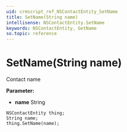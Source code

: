 ```yaml
---
uid: crmscript_ref_NSContactEntity_SetName
title: SetName(String name)
intellisense: NSContactEntity.SetName
keywords: NSContactEntity, GetName
so.topic: reference
---
```


# SetName(String name)

Contact name

**Parameter:** 
* **name** String

```crmscript
NSContactEntity thing;
String name;
thing.SetName(name);
```

